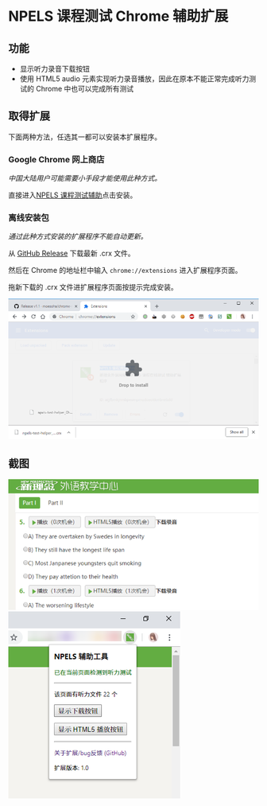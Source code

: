 # NPELS 课程测试 Chrome 辅助扩展

## 功能

  - 显示听力录音下载按钮
  - 使用 HTML5 audio 元素实现听力录音播放，因此在原本不能正常完成听力测试的 Chrome 中也可以完成所有测试

## 取得扩展

下面两种方法，任选其一都可以安装本扩展程序。

### Google Chrome 网上商店

*中国大陆用户可能需要小手段才能使用此种方式。*

直接进入[NPELS 课程测试辅助](https://chrome.google.com/webstore/detail/kfcaaiahbmenlegdenhaogcmmmglcjoe)点击安装。

### 离线安装包

*通过此种方式安装的扩展程序不能自动更新。*

从 [GitHub Release](https://github.com/moesoha/chrome-npels-test-helper/releases) 下载最新 .crx 文件。

然后在 Chrome 的地址栏中输入 `chrome://extensions` 进入扩展程序页面。

拖新下载的 .crx 文件进扩展程序页面按提示完成安装。

![](img/drop-install.png)

## 截图

![](img/feature.png)
![](img/extension.png)
